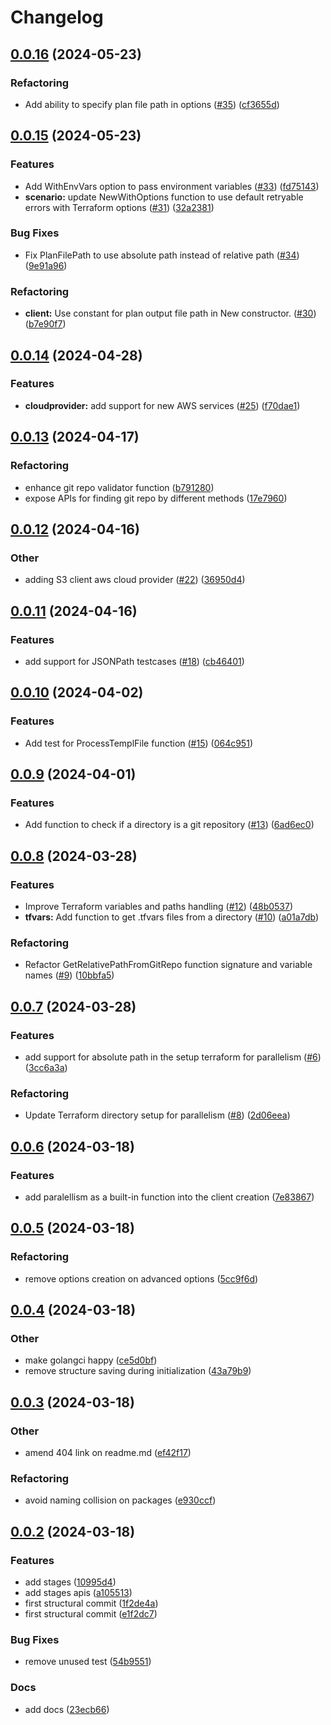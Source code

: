 # Changelog

## [0.0.16](https://github.com/Excoriate/tftest/compare/v0.0.15...v0.0.16) (2024-05-23)


### Refactoring

* Add ability to specify plan file path in options ([#35](https://github.com/Excoriate/tftest/issues/35)) ([cf3655d](https://github.com/Excoriate/tftest/commit/cf3655d008872973a719effbf0a5aceff129a1c3))

## [0.0.15](https://github.com/Excoriate/tftest/compare/v0.0.14...v0.0.15) (2024-05-23)


### Features

* Add WithEnvVars option to pass environment variables ([#33](https://github.com/Excoriate/tftest/issues/33)) ([fd75143](https://github.com/Excoriate/tftest/commit/fd75143886d441c9dd45659b322f9b928690f13c))
* **scenario:** update NewWithOptions function to use default retryable errors with Terraform options ([#31](https://github.com/Excoriate/tftest/issues/31)) ([32a2381](https://github.com/Excoriate/tftest/commit/32a23810a7ed9a3acfe06938cef6fb67a36a5d2d))


### Bug Fixes

* Fix PlanFilePath to use absolute path instead of relative path ([#34](https://github.com/Excoriate/tftest/issues/34)) ([9e91a96](https://github.com/Excoriate/tftest/commit/9e91a964c6b74ec2f437cc6a59be266a7858eda3))


### Refactoring

* **client:** Use constant for plan output file path in New constructor. ([#30](https://github.com/Excoriate/tftest/issues/30)) ([b7e90f7](https://github.com/Excoriate/tftest/commit/b7e90f78c8d18dcfa19540643f140f95fe7c26fa))

## [0.0.14](https://github.com/Excoriate/tftest/compare/v0.0.13...v0.0.14) (2024-04-28)


### Features

* **cloudprovider:** add support for new AWS services ([#25](https://github.com/Excoriate/tftest/issues/25)) ([f70dae1](https://github.com/Excoriate/tftest/commit/f70dae1b2ad10d56db8daecb8f394dfd2e424424))

## [0.0.13](https://github.com/Excoriate/tftest/compare/v0.0.12...v0.0.13) (2024-04-17)


### Refactoring

* enhance git repo validator function ([b791280](https://github.com/Excoriate/tftest/commit/b7912804beed53ff48c05cde9695b1b839f6a7da))
* expose APIs for finding git repo by different methods ([17e7960](https://github.com/Excoriate/tftest/commit/17e7960964a2e9c815674fde606cdbe2c560e2d9))

## [0.0.12](https://github.com/Excoriate/tftest/compare/v0.0.11...v0.0.12) (2024-04-16)


### Other

* adding S3 client aws cloud provider ([#22](https://github.com/Excoriate/tftest/issues/22)) ([36950d4](https://github.com/Excoriate/tftest/commit/36950d4f594bac5d80c51f312ad8db42b297cec1))

## [0.0.11](https://github.com/Excoriate/tftest/compare/v0.0.10...v0.0.11) (2024-04-16)


### Features

* add support for JSONPath testcases ([#18](https://github.com/Excoriate/tftest/issues/18)) ([cb46401](https://github.com/Excoriate/tftest/commit/cb46401affebe2dbfe2fe72d19e7c0650f9e7ca9))

## [0.0.10](https://github.com/Excoriate/tftest/compare/v0.0.9...v0.0.10) (2024-04-02)


### Features

* Add test for ProcessTemplFile function ([#15](https://github.com/Excoriate/tftest/issues/15)) ([064c951](https://github.com/Excoriate/tftest/commit/064c951ab491b8a5c845c231cb678aedcc6df394))

## [0.0.9](https://github.com/Excoriate/tftest/compare/v0.0.8...v0.0.9) (2024-04-01)


### Features

* Add function to check if a directory is a git repository ([#13](https://github.com/Excoriate/tftest/issues/13)) ([6ad6ec0](https://github.com/Excoriate/tftest/commit/6ad6ec0d8c40d7f86bc603dd2df3becd1babe8cb))

## [0.0.8](https://github.com/Excoriate/tftest/compare/v0.0.7...v0.0.8) (2024-03-28)


### Features

* Improve Terraform variables and paths handling ([#12](https://github.com/Excoriate/tftest/issues/12)) ([48b0537](https://github.com/Excoriate/tftest/commit/48b05375d5de08ca7382740fcf02366663657afb))
* **tfvars:** Add function to get .tfvars files from a directory ([#10](https://github.com/Excoriate/tftest/issues/10)) ([a01a7db](https://github.com/Excoriate/tftest/commit/a01a7db5e60a2e26a671ad2658bb04aad09eb323))


### Refactoring

* Refactor GetRelativePathFromGitRepo function signature and variable names ([#9](https://github.com/Excoriate/tftest/issues/9)) ([10bbfa5](https://github.com/Excoriate/tftest/commit/10bbfa54e9730870be9808fd512438d6b5a6d943))

## [0.0.7](https://github.com/Excoriate/tftest/compare/v0.0.6...v0.0.7) (2024-03-28)


### Features

* add support for absolute path in the setup terraform for parallelism ([#6](https://github.com/Excoriate/tftest/issues/6)) ([3cc6a3a](https://github.com/Excoriate/tftest/commit/3cc6a3ab2815c43593a3ba9edd97a0e377cfa2f5))


### Refactoring

* Update Terraform directory setup for parallelism ([#8](https://github.com/Excoriate/tftest/issues/8)) ([2d06eea](https://github.com/Excoriate/tftest/commit/2d06eea752b120d19063278ee6b3c623bbf3cbe3))

## [0.0.6](https://github.com/Excoriate/tftest/compare/v0.0.5...v0.0.6) (2024-03-18)


### Features

* add paralellism as a built-in function into the client creation ([7e83867](https://github.com/Excoriate/tftest/commit/7e83867bbe03ff8b6732c41c17f840fccec6c09e))

## [0.0.5](https://github.com/Excoriate/tftest/compare/v0.0.4...v0.0.5) (2024-03-18)


### Refactoring

* remove options creation on advanced options ([5cc9f6d](https://github.com/Excoriate/tftest/commit/5cc9f6da9b29417cf022e7df5c0a791bdfcd9bad))

## [0.0.4](https://github.com/Excoriate/tftest/compare/v0.0.3...v0.0.4) (2024-03-18)


### Other

* make golangci happy ([ce5d0bf](https://github.com/Excoriate/tftest/commit/ce5d0bfc88a6e04a007b7ba8d417efaf1cd4ae7b))
* remove structure saving during initialization ([43a79b9](https://github.com/Excoriate/tftest/commit/43a79b9365b0ccfc378c4589621e601ba1ddfea4))

## [0.0.3](https://github.com/Excoriate/tftest/compare/v0.0.2...v0.0.3) (2024-03-18)


### Other

* amend 404 link on readme.md ([ef42f17](https://github.com/Excoriate/tftest/commit/ef42f17e66e6207e46679e5be8cb3fc78e47fd4b))


### Refactoring

* avoid naming collision on packages ([e930ccf](https://github.com/Excoriate/tftest/commit/e930ccf0d0ecf642e9a578f5bca2649d9ff904cf))

## [0.0.2](https://github.com/Excoriate/tftest/compare/v0.0.1...v0.0.2) (2024-03-18)


### Features

* add stages ([10995d4](https://github.com/Excoriate/tftest/commit/10995d43bd8e06fc38cc28f0d0905736c1aeec85))
* add stages apis ([a105513](https://github.com/Excoriate/tftest/commit/a10551313cff7532c8f4959dab083c7bef8ffe6b))
* first structural commit ([1f2de4a](https://github.com/Excoriate/tftest/commit/1f2de4ad92ba4ff86d363b2f3234d481dddb7c42))
* first structural commit ([e1f2dc7](https://github.com/Excoriate/tftest/commit/e1f2dc7673c81ca9884c3743872975729bc773ed))


### Bug Fixes

* remove unused test ([54b9551](https://github.com/Excoriate/tftest/commit/54b95516f9b065c8acab100108fac3a65f4d2a64))


### Docs

* add docs ([23ecb66](https://github.com/Excoriate/tftest/commit/23ecb66955007179a6bf37c37dc6c2f9df73cec8))
